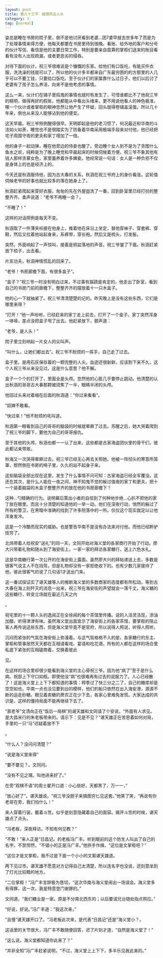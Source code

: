 ```yaml
---
layout: post
title: 第八十三节　甜港风云人头
category: 3
tag: [normal]
---
```


姿总是睡在书房的院子里，倒不是他讨厌看到老婆…团7婆早就去世多年了而是为了处理事情来得方便，他每天都要在书房里待到很晚。看账、给外地的客户和分号的伙计写信、看信是他的主要日常工作，特别是要亲自盘算的掌柜们送来的账目看看有没有人出现疏漏，或者更恶劣的侵吞。

对待下面的伙计，祝三爷很难说是个慷慨的东家。给他们有口饭吃，有能买件衣服，洗洗澡的钱就可以了，所以他的伙计多半都来自广东最穷困的的方那里的人几乎可以不要工钱，只要给口饭吃。至于伙计们的家属靠什么过日子，他们以后讨了老婆有了孩子怎么养活，向来不是他考虑的事情。

这么一来，伙计们在铺子里捣鬼的事情也就时有发生了，可惜谁都比不了他祝三爷的精明，做得再好的假账，他都能从中看出头绪来，更不用说他看人的神色极准，哪一个伙计或者掌柜的眼神忽然让他产生了怀疑，回头就得卷铺盖滚蛋。所以几十年来，倒也从来没人能够沾到他的便宜。

这天早晨。祝三爷照例醒得很早。天明即起是他的老习惯了，何况最近和华南的斗法如火如荼，睡觉也不是很踏实为了防备着华南采用极端手段来对付他，他已经把宅子周围守夜的更夫和家丁增加了一倍。

他的身子一起动弹，睡在他旁边的侍妾也醒了。旁边睡个女人到不是为了贪图什么鱼水之欢，纯粹是为了晚上睡觉和早晨起床的时候伺候着方便。祝三爷不象其他有钱人那样贪慕女色，家里蓄养着许多婢妾。他经常说一句话：女人是一种负担不仅是身体上的也是经济上的。

今天还是秋涵服侍他，因为古大春的关系，秋涵在祝三爷府上的身价看涨。这轮值伺候老爷的好事也就比较多的落在她身上了。

秋涵赶紧爬起来穿好衣服，匆匆的先在外屋盥洗了一番，回到卧室里已经打扮的整整齐齐，柔声说道：“老爷不再睡一会？。

“不睡了！”

这样的对话照例是每天不变。

秋涵取了一件薄夹袄披在他身上，推着他在床沿上坐定，替他穿袜子、穿套裤、穿鞋，然后又拉着他站起身来，系裤带，穿长袍。然后又是梳头，打发髻。

突然，外面响起了一声惊叫，接着是铜盆落地的声音。祝三爷皱了下眉。秋涵赶紧放下梳子，出去看。

片亥功夫，秋涵神情慌乱的回来了。

“老爷！书房廊檐下面，有很多盒子”。

“盒子？”祝三爷一时没有明白过来，不过事有蹊跷是肯定的，他走出了卧室，看到自己的书房门前的廊檐下，整整齐齐的摆放着十一只木盒子。

他的心一下就抽紧了。祝三爷清清楚楚的记的。昨天晚上是没有这些东西，它们是哪里来得？

“打开！”他一声吩咐，已经赶来的家丁走上前去，打开了一个盒子。家丁突然浑身一哆嗦，差点没把盒子甩了出去。他赶紧放下，颤声道：

“老爷，是人头！”

院子里立刻响起一片女人的尖叫声。

“叫什么，让她们都出去”。祝三爷不耐烦的一挥手，自己走了过去。

盒子里。是用石灰保存着的一颗完整的人头。血迹还很新鲜，应该割下来不久。这个人祝三爷从来没见过。这是什么意思？他不解。

盒子一个个的打开了，里面全是头颅。忽然他的心脏几乎要停止跳动。他清楚的认出秋涵的哥哥古大春那颗被烧焦了一半，眼睛半闭的头颅。

他回过头来对着缩在后面的秋涵道：“你过来看看”。

“奴婢不敢看。

“快过来！”他不耐烦的吼叫道。

秋涵第一眼看到自己的哥哥的脑袋的时候就晕厥了过去。苏醒之后，她大哭着爬到了祝三爷的脚下，要他为自己的哥哥报仇。

至于其他的头颅，秋涵也都一一认了出来，这些都是古家海盗团伙里的骨干们，彼此都沾亲带故。

秋海又一次哭得晕厥过去，祝三爷已经无心再去关照她。他被一阵彻头的寒意所笼罩，颓然倒在书房的椅子里，久久的站不起身子来。

这些脑袋全部出现在这里，发生了什么事情不问可知：古家海盗已经全军覆没。这还在其次，是什么人能在一夜之间，神不知鬼不觉的躲过值夜的家丁和更夫，把十一个装着脑袋的木盒子整整齐齐的放在他的书房廊檐下？

这种…勺精确的行为。说明幕后策出小者的自信到了何种地步绝…心扒不把他的家丁放在眼里。而且十分清楚的知道他的一举一动。他们在深夜行动，悄然的躲过了所有的警卫，在黑暗中准确的找到了许多院落中的一所。仅仅这个现实就足以让他浑身发冷。

这是一个冷酷而现实的威胁。也是警告华南不是没有办法来对付他。而他已经黔驴技穷了。

北炜带着人给祝安“送礼”的同一天，文同开始对海义堂的各家商行开始了行动。廖大兴带着礼物和随从到了海安街上，一家一家的拜访各家糖行，送上六色水礼。

这是华南糖行第一次公开的在海安街上露面。虽然廖大兴的拜帖递送上去，多数是很客气说主人不在挡驾，但是礼物却没有一家拒绝收下的。也有少数几家接待了他，彼此很客气的说了几句话1才送出门来。

这一番试探证实了谌天雄等人的推断海义堂的多数商家的态度都有所松动。等到古大春在海上别歼灭的消息一出来，祝三爷在海安街的声望就会一落千丈。海义糖的这些糖行，转变立场就在最近几天之内

。

祝宅里的十一颗人头的逸闻正在全徐闻的每个茶馆里传播。说的人活灵活现，添油加醋，听得津津有味。虽然海义堂出面宣示了海安街上的各家茶馆，要掌柜的阻止客人再传说这些东西，但是海义堂毕竟不是官府，所以说得人照说，听得人照听。

沉闷而紧张的气氛在海安街上弥漫着。与这气氛格格不入的是，各家糖行的东主、掌柜和管事居然天天都在互相请看戏、宴请和吃花酒，所有的人都在这样的场合里私底下紧张的互相磋商着，交换着彼此

见。

在这样的场合里却很少能看到海义堂的主心骨祝三爷。因为他“病了”至于是什么病。祝邸上下守口如瓶。即使他没“病”也很难再有过去的说服力了。人心已经散了！这是海义堂上上下下都知道的事情：榨季过了快三分之二了，自己的糖库却是空空如也，华南一点也没见要到台的模样，他们的船只依然在出入海安港，源源不断的运走砂糖。眼见着卖糖的蔗农正在少下去，各家心里难免发慌。大家达成的共识是，这样的僵持局面不能再继续下去了。

“禀老爷”文清向正在“饭后一局棋”的谌天雄和文同请了个安说，“外面有人求见。是大昌米行的朱老板带来的。请示下：见是不见？”谌天雄正在苦思着如何对局，手里的一只“马”迟疑着放不下

。

“什么人？没问问清楚？”

“说是海义堂来得”

“要不要见？。文同问。

“没有不见之理。叫他进来好了。”

在旁“观棋不语”的周士翟开口道：小心些好，天都黑了，万一一，”

“放心好了”。谌天雄说。“祝三爷没胆子来搞图穷匕见这套。”他笑了笑，“再说有你老哥在旁，我们怕什么！”

来人穿着行装，戴着斗笠。似乎是刻意隐藏着自己的面容。揭开斗笠的时候，谌天雄点了点头。

“冯老板，深夜拜访。不知有何见教？”

“不敢！”来人正是“日昌记。的老板冯广丰。听到眼前的这个防生人叫出了自己的名字。不禁愕然，“不错小的正是冯广丰。”他拱手作揖，“这位是文掌柜吧？”

“这位才是文掌柜，我不过是下面一个小小的文案谌天雄道。

两下见过市。谌天雄不愿意对方记得自己太清楚，所以连名字也没说，还刻意坐到了灯光比较黯的地方。

“二位掌柜！”冯广丰言辞极为恳切，“这次华南与海义堂闹出一场误会。海义堂多有得罪，这一次，我是特意登门谢罪的。”

文同道，“我们糖业是一家。原是不分南北西东的；以后要请兄台随处指点照应。”

“好说，好说。”冯广丰道：“我这次来，”

“且慢”谌天雄开口了。“冯老板此次来，是代表“日昌记”还是“海义堂小？。

这话里的关节很大，冯广丰不敢随便回答，迟了片刻才道，“自然是海义堂了！”

“这么说，海义堂都知道你此来了？”

“并非全知”冯广丰赶紧说明，“不过，海义堂上上下下，多半乐见我此来的。”